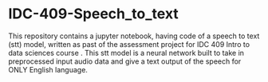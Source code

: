 # IDC-409-Speech_to_text

This repository contains a jupyter notebook, having code of a speech to text (stt) model, written as past of the assessment project for IDC 409 Intro to data sciences course .
This stt model is a neural network built to take in preprocessed input audio data and give a text output of the speech for ONLY English language. 
